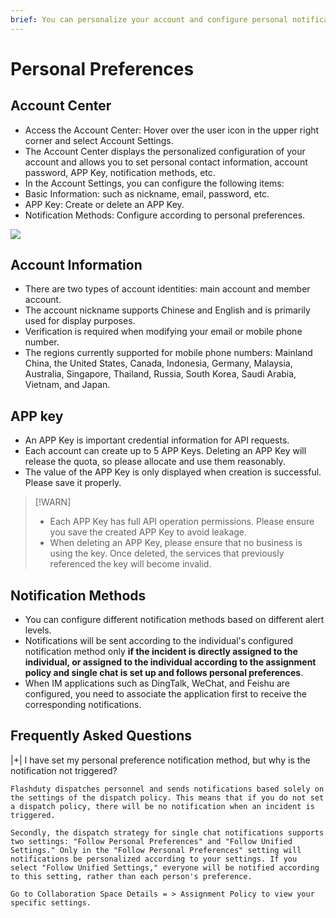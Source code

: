 ```yaml
---
brief: You can personalize your account and configure personal notification methods
---
```


# Personal Preferences

## Account Center
- Access the Account Center: Hover over the user icon in the upper right corner and select Account Settings.
- The Account Center displays the personalized configuration of your account and allows you to set personal contact information, account password, APP Key, notification methods, etc.
- In the Account Settings, you can configure the following items:
- Basic Information: such as nickname, email, password, etc.
- APP Key: Create or delete an APP Key.
- Notification Methods: Configure according to personal preferences.

![](https://fcdoc.github.io/img/zh/flashduty/conf/preference/1.avif)

## Account Information
- There are two types of account identities: main account and member account.
- The account nickname supports Chinese and English and is primarily used for display purposes.
- Verification is required when modifying your email or mobile phone number.
- The regions currently supported for mobile phone numbers: Mainland China, the United States, Canada, Indonesia, Germany, Malaysia, Australia, Singapore, Thailand, Russia, South Korea, Saudi Arabia, Vietnam, and Japan.

## APP key
- An APP Key is important credential information for API requests.
- Each account can create up to 5 APP Keys. Deleting an APP Key will release the quota, so please allocate and use them reasonably.
- The value of the APP Key is only displayed when creation is successful. Please save it properly.

> [!WARN]
> - Each APP Key has full API operation permissions. Please ensure you save the created APP Key to avoid leakage.
> - When deleting an APP Key, please ensure that no business is using the key. Once deleted, the services that previously referenced the key will become invalid.

## Notification Methods
- You can configure different notification methods based on different alert levels.
- Notifications will be sent according to the individual's configured notification method only **if the incident is directly assigned to the individual, or assigned to the individual according to the assignment policy and single chat is set up and follows personal preferences**.
- When IM applications such as DingTalk, WeChat, and Feishu are configured, you need to associate the application first to receive the corresponding notifications.

## Frequently Asked Questions

|+| I have set my personal preference notification method, but why is the notification not triggered?

    Flashduty dispatches personnel and sends notifications based solely on the settings of the dispatch policy. This means that if you do not set a dispatch policy, there will be no notification when an incident is triggered.

    Secondly, the dispatch strategy for single chat notifications supports two settings: "Follow Personal Preferences" and "Follow Unified Settings." Only in the "Follow Personal Preferences" setting will notifications be personalized according to your settings. If you select "Follow Unified Settings," everyone will be notified according to this setting, rather than each person's preference.

    Go to Collaboration Space Details = > Assignment Policy to view your specific settings.